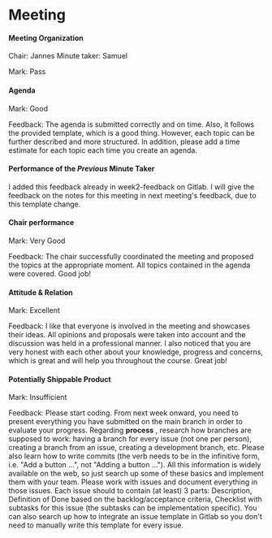 # Meeting

#### Meeting Organization

Chair: Jannes
Minute taker: Samuel

Mark: Pass

#### Agenda 

Mark: Good

Feedback: The agenda is submitted correctly and on time. Also, it follows the provided template, which is a good thing. However, each topic can be further described and more structured. In addition, please add a time estimate for each topic each time you create an agenda.


#### Performance of the *Previous* Minute Taker

I added this feedback already in week2-feedback on Gitlab. I will give the feedback on the notes for this meeting in next meeting's feedback, due to this template change.

#### Chair performance

Mark: Very Good

Feedback: The chair successfully coordinated the meeting and proposed the topics at the appropriate moment. All topics contained in the agenda were covered. Good job!


#### Attitude & Relation

Mark: Excellent

Feedback: I like that everyone is involved in the meeting and showcases their ideas. All opinions and proposals were taken into account and the discussion was held in a professional manner. I also noticed that you are very honest with each other about your knowledge, progress and concerns, which is great and will help you throughout the course. Great job!


#### Potentially Shippable Product

Mark: Insufficient

Feedback: Please start coding. From next week onward, you need to present everything you have submitted on the main branch in order to evaluate your progress.
Regarding **process** , research how branches are supposed to work: having a branch for every issue (not one per person), creating a branch from an issue, creating a development branch, etc. Please also learn how to write commits (the verb needs to be in the infinitive form, i.e. "Add a button ...", not "Adding a button ..."). All this information is widely available on the web, so just search up some of these basics and implement them with your team.
Please work with issues and document everything in those issues. Each issue should to contain (at least) 3 parts: Description, Definition of Done based on the backlog/acceptance criteria, Checklist with subtasks for this issue (the subtasks can be implementation specific). You can also search up how to integrate an issue template in Gitlab so you don't need to manually write this template for every issue.




